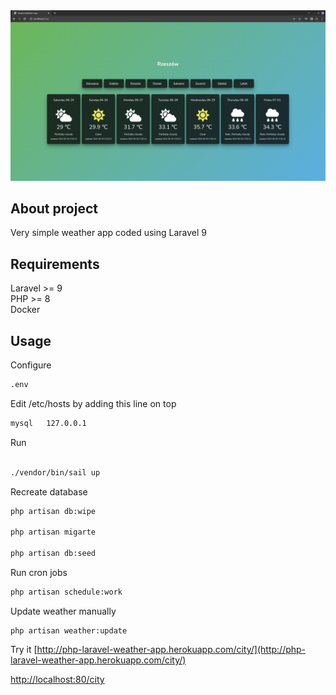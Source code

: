 
<img src="https://github.com/zeroche-dev/weather-app/blob/master/mockup/weather.png" width="1000px">

## About project

Very simple weather app coded using Laravel 9

## Requirements

Laravel >= 9  
PHP >= 8  
Docker

## Usage

Configure

```bash
.env
```


Edit /etc/hosts by adding this line on top

```bash
mysql   127.0.0.1 
```

Run 

```bash 

./vendor/bin/sail up

```

Recreate database

```bash
php artisan db:wipe

php artisan migarte

php artisan db:seed
```

Run cron jobs

```bash
php artisan schedule:work
```

Update weather manually

```
php artisan weather:update
```


Try it
[http://php-laravel-weather-app.herokuapp.com/city/](http://php-laravel-weather-app.herokuapp.com/city/)

[http://localhost:80/city](http://localhost:80/city)



